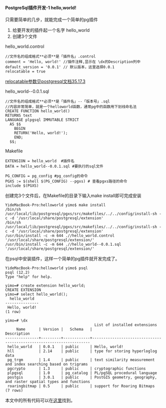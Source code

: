 #### PostgreSql插件开发-1 hello,world!

只需要简单的几步，就能完成一个简单的pg插件

1. 给要开发的插件起一个名字
hello_world
2. 创建3个文件

hello_world.control
```
//文件名的组成格式**必须**是「插件名」.control
comment = 'Hello, world!' //插件注释,显示在 \dx的Description列中
default_version = '0.0.1' // 默认版本，这里选择0.0.1
relocatable = true
```
[relocatable参数见postgresql文档35.17.3](https://www.postgresql.org/docs/12/extend-extensions.html#EXTEND-EXTENSIONS-RELOCATION)

hello_world--0.0.1.sql
```
//文件名的组成格式**必须**是「插件名」--「版本号」.sql
//内容非常简单，就是一个helloworld函数，通常pg中的函数用下划线命名法
CREATE FUNCTION hello_world()
RETURNS text
LANGUAGE plpgsql IMMUTABLE STRICT
  AS $$
    BEGIN
    RETURN('Hello, world!');
    END;
  $$;
```
Makefile
```
EXTENSION = hello_world  #插件名
DATA = hello_world--0.0.1.sql #要执行的sql文件

PG_CONFIG = pg_config #pg_config的命令
PGXS := $(shell $(PG_CONFIG) --pgxs) # 查看pgxs路径的命令
include $(PGXS)
```

创建完3个文件后，在Makefile的目录下输入make install即可完成安装
```
YideMacBook-Pro:helloworld yimo$ make install
/bin/sh /usr/local/lib/postgresql/pgxs/src/makefiles/../../config/install-sh -c -d '/usr/local/share/postgresql/extension'
/bin/sh /usr/local/lib/postgresql/pgxs/src/makefiles/../../config/install-sh -c -d '/usr/local/share/postgresql/extension'
/usr/bin/install -c -m 644 .//hello_world.control '/usr/local/share/postgresql/extension/'
/usr/bin/install -c -m 644 .//hello_world--0.0.1.sql  '/usr/local/share/postgresql/extension/'
```


在psql中安装插件，这样一个简单的pg插件就开发完成了。
```
YideMacBook-Pro:helloworld yimo$ psql
psql (12.2)
Type "help" for help.

yimo=# create extension hello_world;
CREATE EXTENSION
yimo=# select hello_world();
  hello_world  
---------------
 Hello, world!
(1 row)

yimo=# \dx
                                        List of installed extensions
     Name      | Version |   Schema   |                             Description                             
---------------+---------+------------+---------------------------------------------------------------------
 hello_world   | 0.0.1   | public     | Hello, world!
 hll           | 2.14    | public     | type for storing hyperloglog data
 pg_trgm       | 1.4     | public     | text similarity measurement and index searching based on trigrams
 pgcrypto      | 1.3     | public     | cryptographic functions
 plpgsql       | 1.0     | pg_catalog | PL/pgSQL procedural language
 postgis       | 3.0.1   | public     | PostGIS geometry, geography, and raster spatial types and functions
 roaringbitmap | 0.5     | public     | support for Roaring Bitmaps
(7 rows)
```

本文中的所有代码可以在[这里](https://github.com/mmooyyii/pg_plugin_demo/tree/master/hello_world)找到。